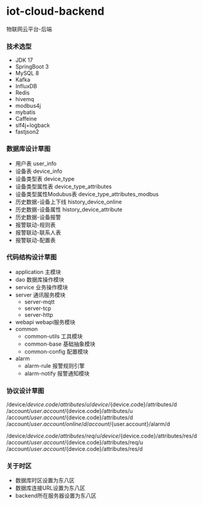 # iot-cloud-backend

物联网云平台-后端

### 技术选型

- JDK 17
- SpringBoot 3
- MySQL 8
- Kafka
- InfluxDB
- Redis
- hivemq
- modbus4j
- mybatis
- Caffeine
- slf4j+logback
- fastjson2

### 数据库设计草图

- 用户表 user_info
- 设备表 device_info
- 设备类型表 device_type
- 设备类型属性表 device_type_attributes
- 设备类型属性Modubus表 device_type_attributes_modbus
- 历史数据-设备上下线 history_device_online
- 历史数据-设备属性 history_device_attribute
- 历史数据-设备报警
- 报警联动-规则表
- 报警联动-联系人表
- 报警联动-配置表

### 代码结构设计草图

- application 主模块
- dao 数据库操作模块
- service 业务操作模块
- server 通讯服务模块
    - server-mqtt
    - server-tcp
    - server-http
- webapi webapi服务模块
- common
    - common-utils 工具模块
    - common-base 基础抽象模块
    - common-config 配置模块
- alarm
    - alarm-rule 报警规则引擎
    - alarm-notify 报警通知模块

### 协议设计草图

/device/${device.code}/attributes/u
/device/${device.code}/attributes/d
/account/${user.account}/${device.code}/attributes/u
/account/${user.account}/${device.code}/attributes/d
/account/${user.account}/online/d
/account/${user.account}/alarm/d

/device/${device.code}/attributes/req/u
/device/${device.code}/attributes/res/d
/account/${user.account}/${device.code}/attributes/req/u
/account/${user.account}/${device.code}/attributes/res/d

### 关于时区

- 数据库时区设置为东八区
- 数据库连接URL设置为东八区
- backend所在服务器设置为东八区